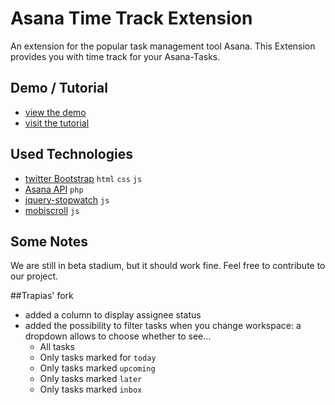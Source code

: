 # Asana Time Track Extension
An extension for the popular task management tool Asana. This Extension provides you with time track for your Asana-Tasks.

## Demo / Tutorial
* [view the demo](http://codelovers.de/asana_time_track_demo/)
* [visit the tutorial](http://codelovers.github.com/asana-time-track/)

## Used Technologies
* [twitter Bootstrap](http://twitter.github.com/bootstrap/) `html` `css` `js`
* [Asana API](http://developer.asana.com/) `php`
* [jquery-stopwatch](https://github.com/robcowie/jquery-stopwatch) `js`
* [mobiscroll](http://mobiscroll.com/) `js`

## Some Notes
We are still in beta stadium, but it should work fine.
Feel free to contribute to our project.

##Trapias' fork
* added a column to display assignee status
* added the possibility to filter tasks when you change workspace: a dropdown allows to choose whether to see...
	* All tasks
	* Only tasks marked for `today`
	* Only tasks marked `upcoming`
	* Only tasks marked `later`
	* Only tasks marked `inbox`
